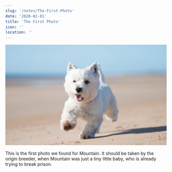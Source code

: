 ```yaml
---
slug: '/notes/The-First-Photo'
date: '2020-02-01'
title: 'The First Photo'
icon: ''
location: ''
---
```


![Westie](./figure1.jpeg)

This is the first photo we found for Mountain. It should be taken by the origin breeder, when Mountain was just a tiny little baby, who is already trying to break prison.